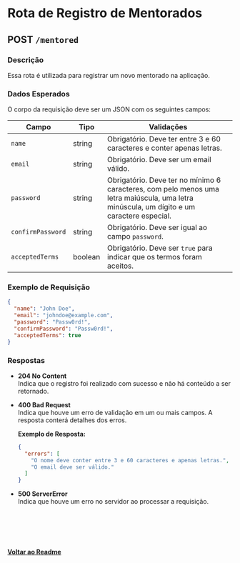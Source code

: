 # Rota de Registro de Mentorados

## **POST** `/mentored`

### **Descrição**
Essa rota é utilizada para registrar um novo mentorado na aplicação.

### **Dados Esperados**
O corpo da requisição deve ser um JSON com os seguintes campos:

| Campo            | Tipo    | Validações                                                                                                                                                    |
|------------------|---------|---------------------------------------------------------------------------------------------------------------------------------------------------------------|
| `name`           | string  | Obrigatório. Deve ter entre 3 e 60 caracteres e conter apenas letras.                                                                                         |
| `email`          | string  | Obrigatório. Deve ser um email válido.                                                                                                                        |
| `password`       | string  | Obrigatório. Deve ter no mínimo 6 caracteres, com pelo menos uma letra maiúscula, uma letra minúscula, um dígito e um caractere especial.                     |
| `confirmPassword`| string  | Obrigatório. Deve ser igual ao campo `password`.                                                                                                               |
| `acceptedTerms`  | boolean | Obrigatório. Deve ser `true` para indicar que os termos foram aceitos.                                                                                        |

### **Exemplo de Requisição**
```json
{
  "name": "John Doe",
  "email": "johndoe@example.com",
  "password": "Passw0rd!",
  "confirmPassword": "Passw0rd!",
  "acceptedTerms": true
}
```

### Respostas

- **204 No Content**  
  Indica que o registro foi realizado com sucesso e não há conteúdo a ser retornado.

- **400 Bad Request**  
  Indica que houve um erro de validação em um ou mais campos. A resposta conterá detalhes dos erros.

  **Exemplo de Resposta:**
  ```json
  {
    "errors": [
      "O nome deve conter entre 3 e 60 caracteres e apenas letras.",
      "O email deve ser válido." 
    ]
  }
  ```
- **500 ServerError**  
  Indica que houve um erro no servidor ao processar a requisição.


</br>
</br>
</br>
</br>

**[Voltar ao Readme](../../../README.md)**